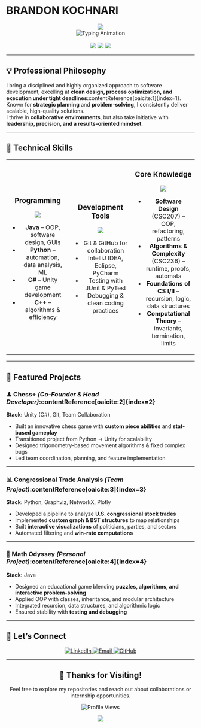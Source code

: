 # BRANDON KOCHNARI

<div align="center">
  <img src="https://capsule-render.vercel.app/api?type=rect&color=0:00F260,100:0575E6&height=160&section=header&text=Brandon%20Kochnari&fontSize=42&fontColor=ffffff&animation=gradient&desc=Computer%20Science%20Specialist%20%40%20UofT&descSize=18&descAlignY=75"/>
</div>

<div align="center">
  <img src="https://readme-typing-svg.herokuapp.com?font=Fira+Code&size=26&pause=1000&color=12C2E9&background=0D111700&center=true&vCenter=true&width=1100&height=90&lines=Software+Developer+%7C+UofT+CS+Specialist;Java+%7C+Python+%7C+C%23;Focused+on+Algorithms%2C+Design%2C+and+Systems;Open+to+Internships+Summer+2026" alt="Typing Animation"/>
</div>

<br>

<div align="center">
  <img src="https://custom-icon-badges.demolab.com/badge/University%20of%20Toronto-Computer%20Science-003366?style=for-the-badge&logo=graduation-cap&logoColor=white&labelColor=003366"/>
  <img src="https://custom-icon-badges.demolab.com/badge/Toronto-Canada-E31837?style=for-the-badge&logo=location&logoColor=white&labelColor=E31837"/>
  <img src="https://custom-icon-badges.demolab.com/badge/Internships-Open-00C851?style=for-the-badge&logo=briefcase&logoColor=white&labelColor=00C851"/>
</div>

---

## 💡 Professional Philosophy

I bring a disciplined and highly organized approach to software development, excelling at **clean design, process optimization, and execution under tight deadlines**:contentReference[oaicite:1]{index=1}.  
Known for **strategic planning** and **problem-solving**, I consistently deliver scalable, high-quality solutions.  
I thrive in **collaborative environments**, but also take initiative with **leadership, precision, and a results-oriented mindset**.  

---

## 🔧 Technical Skills

<table align="center" width="100%">
<tr>
<td align="center" width="33%">

### Programming
<div align="center">
  <img src="https://skillicons.dev/icons?i=java,python,cs,cpp&theme=dark" />
</div>

- **Java** – OOP, software design, GUIs  
- **Python** – automation, data analysis, ML  
- **C#** – Unity game development  
- **C++** – algorithms & efficiency  

</td>
<td align="center" width="33%">

### Development Tools
<div align="center">
  <img src="https://skillicons.dev/icons?i=git,github,idea,pycharm,eclipse&theme=dark" />
</div>

- Git & GitHub for collaboration  
- IntelliJ IDEA, Eclipse, PyCharm  
- Testing with JUnit & PyTest  
- Debugging & clean coding practices  

</td>
<td align="center" width="33%">

### Core Knowledge
<div align="center">
  <img src="https://skillicons.dev/icons?i=latex,linux&theme=dark" />
</div>

- **Software Design** (CSC207) – OOP, refactoring, patterns  
- **Algorithms & Complexity** (CSC236) – runtime, proofs, automata  
- **Foundations of CS I/II** – recursion, logic, data structures  
- **Computational Theory** – invariants, termination, limits  

</td>
</tr>
</table>

---

## 🚀 Featured Projects

### ♟ Chess+ *(Co-Founder & Head Developer)*:contentReference[oaicite:2]{index=2}
**Stack:** Unity (C#), Git, Team Collaboration  
- Built an innovative chess game with **custom piece abilities** and **stat-based gameplay**  
- Transitioned project from Python → Unity for scalability  
- Designed trigonometry-based movement algorithms & fixed complex bugs  
- Led team coordination, planning, and feature implementation  

---

### 📊 Congressional Trade Analysis *(Team Project)*:contentReference[oaicite:3]{index=3}  
**Stack:** Python, Graphviz, NetworkX, Plotly  
- Developed a pipeline to analyze **U.S. congressional stock trades**  
- Implemented **custom graph & BST structures** to map relationships  
- Built **interactive visualizations** of politicians, parties, and sectors  
- Automated filtering and **win-rate computations**  

---

### 🧮 Math Odyssey *(Personal Project)*:contentReference[oaicite:4]{index=4}  
**Stack:** Java  
- Designed an educational game blending **puzzles, algorithms, and interactive problem-solving**  
- Applied OOP with classes, inheritance, and modular architecture  
- Integrated recursion, data structures, and algorithmic logic  
- Ensured stability with **testing and debugging**  

---

## 🤝 Let’s Connect

<div align="center">
  <a href="https://www.linkedin.com/in/brandon-kochnari/">
    <img src="https://img.shields.io/badge/LinkedIn-Connect-0077B5?style=for-the-badge&logo=linkedin&logoColor=white&labelColor=0077B5" alt="LinkedIn"/>
  </a>
  <a href="mailto:brandon.kochnari@gmail.com">
    <img src="https://img.shields.io/badge/Email-Contact-D14836?style=for-the-badge&logo=gmail&logoColor=white&labelColor=D14836" alt="Email"/>
  </a>
  <a href="https://github.com/BrandonKochnari">
    <img src="https://img.shields.io/badge/GitHub-Profile-181717?style=for-the-badge&logo=github&logoColor=white&labelColor=181717" alt="GitHub"/>
  </a>
</div>

---

<div align="center">

## 🙌 Thanks for Visiting!
Feel free to explore my repositories and reach out about collaborations or internship opportunities.  

![Profile Views](https://komarev.com/ghpvc/?username=BrandonKochnari&color=c471ed&style=for-the-badge&label=PROFILE+VISITORS)

</div>

<div align="center">
  <img src="https://capsule-render.vercel.app/api?type=rect&color=0:12c2e9,50:c471ed,100:f64f59&height=70&section=footer&animation=fadeIn"/>
</div>
